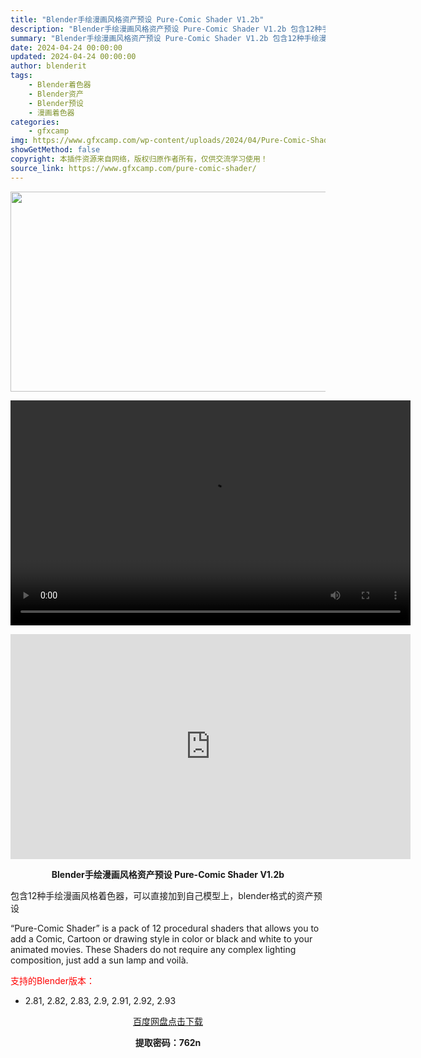 ```yaml
---
title: "Blender手绘漫画风格资产预设 Pure-Comic Shader V1.2b"
description: "Blender手绘漫画风格资产预设 Pure-Comic Shader V1.2b 包含12种手绘漫画风格着色器，可以直接加到自己模型上，blender格式的资产预设 “Pure-Comi..."
summary: "Blender手绘漫画风格资产预设 Pure-Comic Shader V1.2b 包含12种手绘漫画风格着色器，可以直接加到自己模型上，blender格式的资产预设 “Pure-Comi..."
date: 2024-04-24 00:00:00
updated: 2024-04-24 00:00:00
author: blenderit
tags: 
    - Blender着色器
    - Blender资产
    - Blender预设
    - 漫画着色器
categories:
    - gfxcamp
img: https://www.gfxcamp.com/wp-content/uploads/2024/04/Pure-Comic-Shader.jpg
showGetMethod: false
copyright: 本插件资源来自网络，版权归原作者所有，仅供交流学习使用！
source_link: https://www.gfxcamp.com/pure-comic-shader/
---
```

<div><p><img decoding="async" class="aligncenter size-full wp-image-121029" src="https://www.gfxcamp.com/wp-content/uploads/2024/04/Pure-Comic-Shader.jpg" data-src="https://www.gfxcamp.com/wp-content/uploads/2024/04/Pure-Comic-Shader.jpg" alt="" width="640" height="320" data-srcset="https://www.gfxcamp.com/wp-content/uploads/2024/04/Pure-Comic-Shader.jpg 640w, https://www.gfxcamp.com/wp-content/uploads/2024/04/Pure-Comic-Shader-150x75.jpg 150w" data-sizes="(max-width: 640px) 100vw, 640px"><br>
</p><center><div style="width: 640px;" class="wp-video"><!--[if lt IE 9]><script>document.createElement('video');</script><![endif]-->
<video class="wp-video-shortcode" id="video-121033-1" width="640" height="360" preload="true" controls="controls"><source type="video/mp4" src="http://cloud.video.taobao.com/play/u/null/p/1/e/6/t/1/459583998738.mp4?_=1"></source><a href="http://cloud.video.taobao.com/play/u/null/p/1/e/6/t/1/459583998738.mp4">http://cloud.video.taobao.com/play/u/null/p/1/e/6/t/1/459583998738.mp4</a></video></div></center><p style="text-align: center;"><iframe loading="lazy" src="https://player.youku.com/embed/XNjM5MDg4NzQ0NA==" width="640" height="360" frameborder="0" allowfullscreen="allowfullscreen"></iframe></p><p style="text-align: center;"><strong>Blender手绘漫画风格资产预设 Pure-Comic Shader V1.2b</strong></p><p>包含12种手绘漫画风格着色器，可以直接加到自己模型上，blender格式的资产预设</p><p>“Pure-Comic Shader” is a pack of 12 procedural shaders that allows you to add a Comic, Cartoon or drawing style in color or black and white to your animated movies. These Shaders do not require any complex lighting composition, just add a sun lamp and voilà.</p><p style="text-align: left;"><span style="color: #ff0000;">支持的Blender版本：</span></p><ul>
<li style="text-align: left;">2.81, 2.82, 2.83, 2.9, 2.91, 2.92, 2.93</li>
</ul><p style="text-align: center;"><a class="maxbutton-3 maxbutton maxbutton-baidu" target="_blank" rel="noopener" href="https://pan.baidu.com/s/1BnnlR-lqokuYCmTrBe6bdg?pwd=762n"><span class="mb-text">百度网盘点击下载</span></a></p><p style="text-align: center;"><strong>提取密码：762n</strong></p></div>